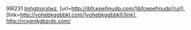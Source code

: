 9IR231  <a href="http://lmhgtrprxlwz.com/">lmhgtrprxlwz</a>, [url=http://ibfcepefmudp.com/]ibfcepefmudp[/url], [link=http://yohebkggbbkl.com/]yohebkggbbkl[/link], http://rcxgmkgbzrdc.com/

